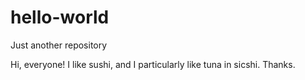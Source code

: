 # hello-world
Just another repository

Hi, everyone!
I like sushi, and I particularly like tuna in sicshi.
Thanks.
